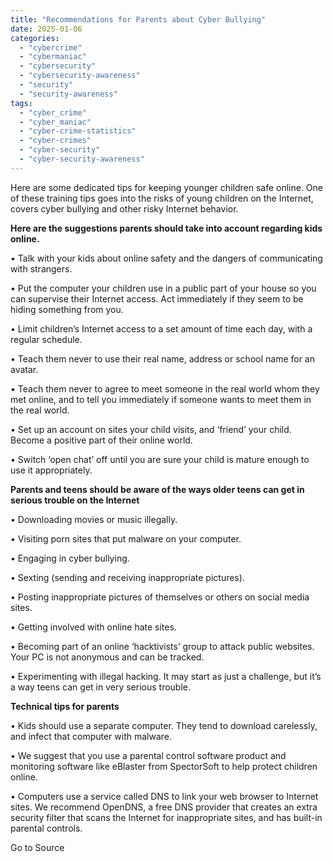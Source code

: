 ```yaml
---
title: "Recommendations for Parents about Cyber Bullying"
date: 2025-01-06
categories: 
  - "cybercrime"
  - "cybermaniac"
  - "cybersecurity"
  - "cybersecurity-awareness"
  - "security"
  - "security-awareness"
tags: 
  - "cyber_crime"
  - "cyber_maniac"
  - "cyber-crime-statistics"
  - "cyber-crimes"
  - "cyber-security"
  - "cyber-security-awareness"
---
```


Here are some dedicated tips for keeping younger children safe online. One of these training tips goes into the risks of young children on the Internet, covers cyber bullying and other risky Internet behavior.

**Here are the suggestions parents should take into account regarding kids online.**

• Talk with your kids about online safety and the dangers of communicating with strangers.

• Put the computer your children use in a public part of your house so you can supervise their Internet access. Act immediately if they seem to be hiding something from you.

• Limit children’s Internet access to a set amount of time each day, with a regular schedule.

• Teach them never to use their real name, address or school name for an avatar.

• Teach them never to agree to meet someone in the real world whom they met online, and to tell you immediately if someone wants to meet them in the real world.

• Set up an account on sites your child visits, and ‘friend’ your child. Become a positive part of their online world.

• Switch ‘open chat’ off until you are sure your child is mature enough to use it appropriately.

**Parents and teens should be aware of the ways older teens can get in serious trouble on the Internet**

• Downloading movies or music illegally.

• Visiting porn sites that put malware on your computer.

• Engaging in cyber bullying.

• Sexting (sending and receiving inappropriate pictures).

• Posting inappropriate pictures of themselves or others on social media sites.

• Getting involved with online hate sites.

• Becoming part of an online ‘hacktivists’ group to attack public websites. Your PC is not anonymous and can be tracked.

• Experimenting with illegal hacking. It may start as just a challenge, but it’s a way teens can get in very serious trouble.

**Technical tips for parents**

• Kids should use a separate computer. They tend to download carelessly, and infect that computer with malware.

• We suggest that you use a parental control software product and monitoring software like eBlaster from SpectorSoft to help protect children online.

• Computers use a service called DNS to link your web browser to Internet sites. We recommend OpenDNS, a free DNS provider that creates an extra security filter that scans the Internet for inappropriate sites, and has built-in parental controls.

Go to Source
